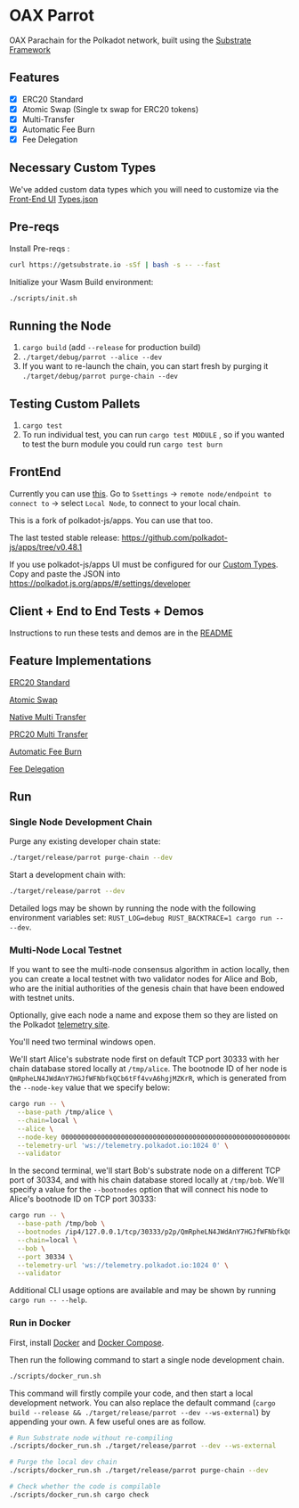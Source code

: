 # OAX Parrot

OAX Parachain for the Polkadot network, built using the <a href="http://substrate.dev">Substrate Framework</a>

## Features

- [x] ERC20 Standard
- [x] Atomic Swap (Single tx swap for ERC20 tokens)
- [x] Multi-Transfer
- [x] Automatic Fee Burn
- [x] Fee Delegation

## Necessary Custom Types <a name="custom-types"></a>

We've added custom data types which you will need to customize via the [Front-End UI](#front-end)
[Types.json](https://github.com/OAXFoundation/parrot/blob/master/js/parrot-client/src/types/types.json)

## Pre-reqs

Install Pre-reqs :

```bash
curl https://getsubstrate.io -sSf | bash -s -- --fast
```

Initialize your Wasm Build environment:

```bash
./scripts/init.sh
```

## Running the Node

1. `cargo build` (add `--release` for production build)
2. `./target/debug/parrot --alice --dev`
3. If you want to re-launch the chain, you can start fresh by purging it `./target/debug/parrot purge-chain --dev`

## Testing Custom Pallets

1. `cargo test`
2. To run individual test, you can run `cargo test MODULE` , so if you wanted to test the burn module you could run `cargo test burn`

## FrontEnd <a name="front-end"></a>

Currently you can use [this](https://testnet.oax.org/#/explorer). Go to `Ssettings` -> `remote node/endpoint to connect to` -> select `Local Node`, to connect to your local chain. 

This is a fork of polkadot-js/apps. You can use that too. 

The last tested stable release: https://github.com/polkadot-js/apps/tree/v0.48.1

If you use polkadot-js/apps UI must be configured for our [Custom Types](#custom-types). Copy and paste the JSON into https://polkadot.js.org/apps/#/settings/developer

## Client + End to End Tests + Demos

Instructions to run these tests and demos are in the [README](https://github.com/OAXFoundation/parrot/blob/master/js/README.md)

## Feature Implementations

[ERC20 Standard](https://github.com/OAXFoundation/parrot/blob/master/pallets/prc20/src/lib.rs)

[Atomic Swap](https://github.com/OAXFoundation/parrot/blob/master/pallets/prc20/src/lib.rs#L220)

[Native Multi Transfer](https://github.com/OAXFoundation/parrot/blob/master/pallets/multi_transfer/src/lib.rs)

[PRC20 Multi Transfer](https://github.com/OAXFoundation/parrot/blob/master/pallets/prc20/src/lib.rs#L234)

[Automatic Fee Burn](https://github.com/OAXFoundation/parrot/blob/master/pallets/burn/src/lib.rs)

[Fee Delegation](https://github.com/OAXFoundation/parrot/blob/master/pallets/delegation/src/lib.rs)

## Run

### Single Node Development Chain

Purge any existing developer chain state:

```bash
./target/release/parrot purge-chain --dev
```

Start a development chain with:

```bash
./target/release/parrot --dev
```

Detailed logs may be shown by running the node with the following environment variables set: `RUST_LOG=debug RUST_BACKTRACE=1 cargo run -- --dev`.

### Multi-Node Local Testnet

If you want to see the multi-node consensus algorithm in action locally, then you can create a local testnet with two validator nodes for Alice and Bob, who are the initial authorities of the genesis chain that have been endowed with testnet units.

Optionally, give each node a name and expose them so they are listed on the Polkadot [telemetry site](https://telemetry.polkadot.io/#/Local%20Testnet).

You'll need two terminal windows open.

We'll start Alice's substrate node first on default TCP port 30333 with her chain database stored locally at `/tmp/alice`. The bootnode ID of her node is `QmRpheLN4JWdAnY7HGJfWFNbfkQCb6tFf4vvA6hgjMZKrR`, which is generated from the `--node-key` value that we specify below:

```bash
cargo run -- \
  --base-path /tmp/alice \
  --chain=local \
  --alice \
  --node-key 0000000000000000000000000000000000000000000000000000000000000001 \
  --telemetry-url 'ws://telemetry.polkadot.io:1024 0' \
  --validator
```

In the second terminal, we'll start Bob's substrate node on a different TCP port of 30334, and with his chain database stored locally at `/tmp/bob`. We'll specify a value for the `--bootnodes` option that will connect his node to Alice's bootnode ID on TCP port 30333:

```bash
cargo run -- \
  --base-path /tmp/bob \
  --bootnodes /ip4/127.0.0.1/tcp/30333/p2p/QmRpheLN4JWdAnY7HGJfWFNbfkQCb6tFf4vvA6hgjMZKrR \
  --chain=local \
  --bob \
  --port 30334 \
  --telemetry-url 'ws://telemetry.polkadot.io:1024 0' \
  --validator
```

Additional CLI usage options are available and may be shown by running `cargo run -- --help`.

### Run in Docker

First, install [Docker](https://docs.docker.com/get-docker/) and [Docker Compose](https://docs.docker.com/compose/install/).

Then run the following command to start a single node development chain.

```bash
./scripts/docker_run.sh
```

This command will firstly compile your code, and then start a local development network. You can also replace the default command (`cargo build --release && ./target/release/parrot --dev --ws-external`) by appending your own. A few useful ones are as follow.

```bash
# Run Substrate node without re-compiling
./scripts/docker_run.sh ./target/release/parrot --dev --ws-external

# Purge the local dev chain
./scripts/docker_run.sh ./target/release/parrot purge-chain --dev

# Check whether the code is compilable
./scripts/docker_run.sh cargo check
```
